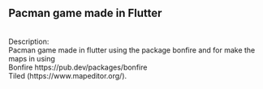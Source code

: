 ## Pacman game made in Flutter
<br>
Description:
<br>
Pacman game made in flutter using the package bonfire and for make the maps in using 
<br>
Bonfire https://pub.dev/packages/bonfire
<br>
Tiled (https://www.mapeditor.org/).
<br>
<br>

